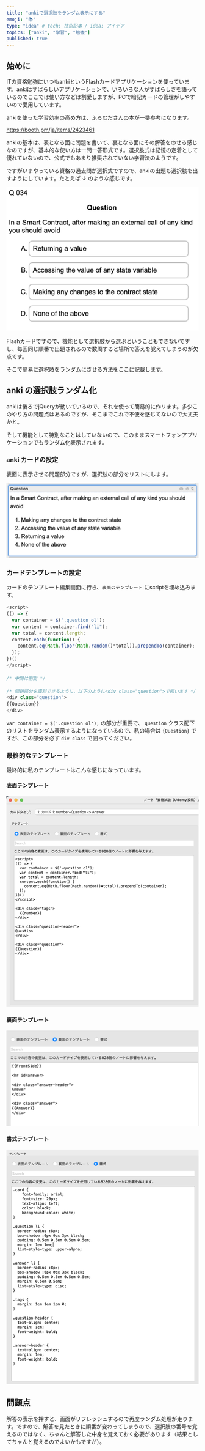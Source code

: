```yaml
---
title: "ankiで選択肢をランダム表示にする"
emoji: "📚"
type: "idea" # tech: 技術記事 / idea: アイデア
topics: ["anki", "学習", "勉強"]
published: true
---
```


## 始めに

ITの資格勉強にいつもankiというFlashカードアプリケーションを使っています。ankiはすばらしいアプリケーションで、いろいろな人がすばらしさを語っているのでここでは使い方などは割愛しますが、PCで暗記カードの管理がしやすいので愛用しています。

ankiを使った学習効率の高め方は、ふろむださんの本が一番参考になります。

https://booth.pm/ja/items/2423461

ankiの基本は、表となる面に問題を書いて、裏となる面にその解答をのせる感じなのですが、基本的な使い方は一問一答形式です。選択肢式は記憶の定着として優れていないので、公式でもあまり推奨されていない学習法のようです。

ですがいまやっている資格の過去問が選択式ですので、ankiの出題も選択肢を出すようにしています。たとえば ↓ のような感じです。

![anki表カード](/images/002/002-anki-random-question-001.png)

Flashカードですので、機能として選択肢から選ぶということもできないですし、毎回同じ順番で出題されるので数周すると場所で答えを覚えてしまうのが欠点です。

そこで簡易に選択肢をランダムにさせる方法をここに記載します。

## anki の選択肢ランダム化

ankiは後ろでjQueryが動いているので、それを使って簡易的に作リます。多少このやり方の問題点はあるのですが、そこまでこれで不便を感じてないので大丈夫かと。

そして機能として特別なことはしていないので、このままスマートフォンアプリケーションでもランダム化表示されます。

### anki カードの設定

表面に表示させる問題部分ですが、選択肢の部分をリストにします。

![anki表カード](/images/002/002-anki-random-question-002.png)

### カードテンプレートの設定

カードのテンプレート編集画面に行き、`表面のテンプレート` にscriptを埋め込みます。

```javascript
<script>
(() => {
  var container = $('.question ol');
  var content = container.find("li");
  var total = content.length;
  content.each(function() {
    content.eq(Math.floor(Math.random()*total)).prependTo(container);
  });
})()
</script>

/* 中間は割愛 */

/* 問題部分を識別できるように、以下のように<div class="question">で囲います */
<div class="question">
{{Question}}
</div>
```

`var container = $('.question ol');` の部分が重要で、 `question` クラス配下のリストをランダム表示するようになっているので、私の場合は `{Question}` ですが、この部分を必ず `div class` で囲ってください。

### 最終的なテンプレート

最終的に私のテンプレートはこんな感じになっています。

#### 表面テンプレート

![表テンプレート](/images/002/002-anki-random-question-003.png)

#### 裏面テンプレート

![裏テンプレート](/images/002/002-anki-random-question-004.png)

#### 書式テンプレート

![書式テンプレート](/images/002/002-anki-random-question-005.png)

## 問題点

解答の表示を押すと、画面がリフレッシュするので再度ランダム処理が走ります。ですので、解答を見たときに順番が変わってしまうので、選択肢の番号を覚えるのではなく、ちゃんと解答した中身を覚えておく必要があります（結果としてちゃんと覚えるのでよいかもですが）。
